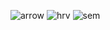 ![arrow](https://user-images.githubusercontent.com/68677252/120725430-8d07b680-c49b-11eb-8d63-25889472917d.png)
![hrv](https://user-images.githubusercontent.com/68677252/120725432-8e38e380-c49b-11eb-8231-c2a86c455267.PNG)
![sem](https://user-images.githubusercontent.com/68677252/120725435-8ed17a00-c49b-11eb-9ff3-89fc2a016941.png)
